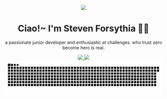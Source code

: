 <p align="center">
<img src="https://user-images.githubusercontent.com/105982460/214096567-507706ca-caea-4a98-9026-941526a98076.gif">
</p>

<div align="center">
  <h1>Ciao!~ I'm Steven Forsythia 😶‍🌫️</h1>
</div>

<p align="center">
a passionate junior developer and enthusiastic at challenges. who trust zero become hero is real.
</p>

<div align="center">
  <a href="https://github.com/stevenaruu">
  <img height="200em" src="https://github-readme-stats.vercel.app/api/top-langs/?username=stevenaruu&layout=compact&langs_count=20&theme=dracula"/>
  <img height="200em" src="https://github-readme-stats.vercel.app/api?username=stevenaruu&show_icons=true&theme=dracula&include_all_commits=true&count_private=true"/>
</div>

<picture>
  <source media="(prefers-color-scheme: dark)" srcset="https://raw.githubusercontent.com/stevenaruu/stevenaruu/output/github-contribution-grid-snake-dark.svg">
  <source media="(prefers-color-scheme: light)" srcset="https://raw.githubusercontent.com/stevenaruu/stevenaruu/output/github-contribution-grid-snake.svg">
  <img alt="github contribution grid snake animation" src="https://raw.githubusercontent.com/stevenaruu/stevenaruu/output/github-contribution-grid-snake.svg">
</picture>

